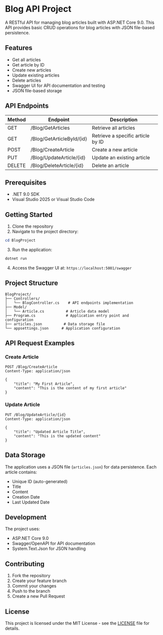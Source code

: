 # Blog API Project

A RESTful API for managing blog articles built with ASP.NET Core 9.0. This API provides basic CRUD operations for blog articles with JSON file-based persistence.

## Features

- Get all articles
- Get article by ID
- Create new articles
- Update existing articles
- Delete articles
- Swagger UI for API documentation and testing
- JSON file-based storage

## API Endpoints

| Method | Endpoint | Description |
|--------|----------|-------------|
| GET | /Blog/GetArticles | Retrieve all articles |
| GET | /Blog/GetArticleById/{id} | Retrieve a specific article by ID |
| POST | /Blog/CreateArticle | Create a new article |
| PUT | /Blog/UpdateArticle/{id} | Update an existing article |
| DELETE | /Blog/DeleteArticle/{id} | Delete an article |

## Prerequisites

- .NET 9.0 SDK
- Visual Studio 2025 or Visual Studio Code

## Getting Started

1. Clone the repository
2. Navigate to the project directory:
```powershell
cd BlogProject
```
3. Run the application:
```powershell
dotnet run
```
4. Access the Swagger UI at: `https://localhost:5001/swagger`

## Project Structure

```
BlogProject/
├── Controllers/
│   └── BlogController.cs    # API endpoints implementation
├── Model/
│   └── Article.cs          # Article data model
├── Program.cs              # Application entry point and configuration
├── articles.json          # Data storage file
└── appsettings.json      # Application configuration
```

## API Request Examples

### Create Article
```http
POST /Blog/CreateArticle
Content-Type: application/json

{
    "title": "My First Article",
    "content": "This is the content of my first article"
}
```

### Update Article
```http
PUT /Blog/UpdateArticle/{id}
Content-Type: application/json

{
    "title": "Updated Article Title",
    "content": "This is the updated content"
}
```

## Data Storage

The application uses a JSON file (`articles.json`) for data persistence. Each article contains:
- Unique ID (auto-generated)
- Title
- Content
- Creation Date
- Last Updated Date

## Development

The project uses:
- ASP.NET Core 9.0
- Swagger/OpenAPI for API documentation
- System.Text.Json for JSON handling

## Contributing

1. Fork the repository
2. Create your feature branch
3. Commit your changes
4. Push to the branch
5. Create a new Pull Request

## License

This project is licensed under the MIT License - see the [LICENSE](LICENSE) file for details.
